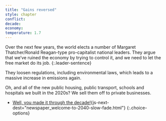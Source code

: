```yaml
---
title: "Gains reversed"
style: chapter
conflict: 
decade: 
economy: 
temperature: 1.7
---
```


Over the next few years, the world elects a number of Margaret Thatcher/Ronald Reagan-type pro-capitalist national leaders. They argue that we’ve ruined the economy by trying to control it, and we need to let the free market do its job.
{:.leader-sentence}

They loosen regulations, including environmental laws, which leads to a massive increase in emissions again.

Oh, and all of the new public housing, public transport, schools and hospitals we built in the 2020s? We sell them off to private businesses.

- [Well, you made it through the decade!](part-page_2040.html){js-next-dest="newspaper_welcome-to-2040-slow-fade.html"}
{:.choice-options}
